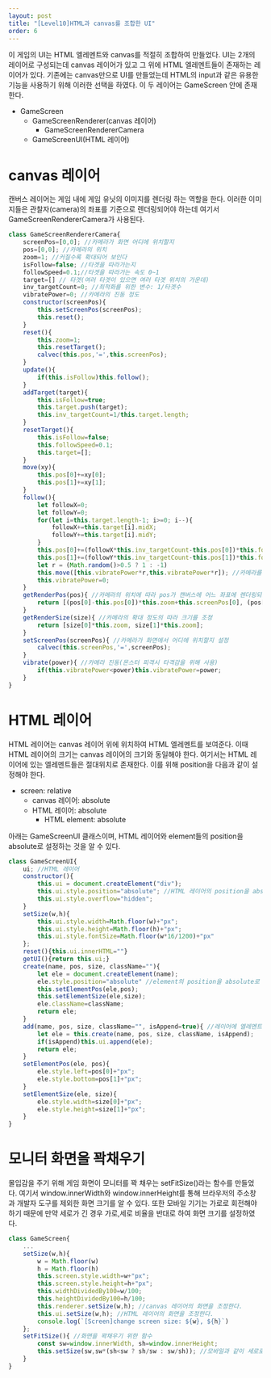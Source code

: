 ```yaml
---
layout: post
title: "[Level10]HTML과 canvas를 조합한 UI"
order: 6
---
```


이 게임의 UI는 HTML 엘레멘트와 canvas를 적절히 조합하여 만들었다. UI는 2개의 레이어로 구성되는데 canvas 레이어가 있고 그 위에 HTML 엘레멘트들이 존재하는 레이어가 있다. 기존에는 canvas만으로 UI를 만들었는데 HTML의 input과 같은 유용한 기능을 사용하기 위해 이러한 선택을 하였다. 이 두 레이어는 GameScreen 안에 존재한다.


* GameScreen
    * GameScreenRenderer(canvas 레이어)
        * GameScreenRendererCamera
    * GameScreenUI(HTML 레이어)

# canvas 레이어

캔버스 레이어는 게임 내에 게임 유닛의 이미지를 렌더링 하는 역할을 한다. 이러한 이미지들은 관찰자(camera)의 좌표를 기준으로 렌더링되어야 하는데 여기서 GameScreenRendererCamera가 사용된다.

```js
class GameScreenRendererCamera{
    screenPos=[0,0]; //카메라가 화면 어디에 위치할지
    pos=[0,0]; //카메라의 위치
    zoom=1; //커질수록 확대되어 보인다
    isFollow=false; //타겟을 따라가는지
    followSpeed=0.1;//타겟을 따라가는 속도 0~1
    target=[] // 타겟(여러 타겟이 있으면 여러 타겟 위치의 가운데)
    inv_targetCount=0; //최적화를 위한 변수: 1/타겟수
    vibratePower=0; //카메라의 진동 정도
    constructor(screenPos){
        this.setScreenPos(screenPos);
        this.reset();
    }
    reset(){
        this.zoom=1;
        this.resetTarget();
        calvec(this.pos,'=',this.screenPos);
    }
    update(){
        if(this.isFollow)this.follow();
    }
    addTarget(target){
        this.isFollow=true;
        this.target.push(target);
        this.inv_targetCount=1/this.target.length;
    }
    resetTarget(){
        this.isFollow=false;
        this.followSpeed=0.1;
        this.target=[];
    }
    move(xy){
        this.pos[0]+=xy[0];
        this.pos[1]+=xy[1];
    }
    follow(){
        let followX=0;
        let followY=0;
        for(let i=this.target.length-1; i>=0; i--){
            followX+=this.target[i].midX;
            followY+=this.target[i].midY;
        }
        this.pos[0]+=(followX*this.inv_targetCount-this.pos[0])*this.followSpeed;
        this.pos[1]+=(followY*this.inv_targetCount-this.pos[1])*this.followSpeed;
        let r = (Math.random()>0.5 ? 1 : -1)
        this.move([this.vibratePower*r,this.vibratePower*r]); //카메라를 진동
        this.vibratePower=0;
    }
    getRenderPos(pos){ //카메라의 위치에 따라 pos가 캔버스에 어느 좌표에 렌더링되어야 할지 반환
        return [(pos[0]-this.pos[0])*this.zoom+this.screenPos[0], (pos[1]-this.pos[1])*this.zoom+this.screenPos[1]];
    }
    getRenderSize(size){ //카메라의 확대 정도의 따라 크기를 조정 
        return [size[0]*this.zoom, size[1]*this.zoom];
    }
    setScreenPos(screenPos){ //카메라가 화면에서 어디에 위치할지 설정
        calvec(this.screenPos,'=',screenPos);
    }
    vibrate(power){ //카메라 진동(몬스터 피격시 타격감을 위해 사용)
        if(this.vibratePower<power)this.vibratePower=power;
    }
}
```

# HTML 레이어

HTML 레이어는 canvas 레이어 위에 위치하여 HTML 엘레멘트를 보여준다. 이때 HTML 레이어의 크기는 canvas 레이어의 크기와 동일해야 한다. 여기서는 HTML 레이어에 있는 엘레멘트들은 절대위치로 존재한다. 이를 위해 position을 다음과 같이 설정해야 한다.

* screen: relative
    * canvas 레이어: absolute
    * HTML 레이어: absolute
        * HTML element: absolute

아래는 GameScreenUI 클래스이며, HTML 레이어와 element들의 position을 absolute로 설정하는 것을 알 수 있다.

```js
class GameScreenUI{
    ui; //HTML 레이어
    constructor(){
        this.ui = document.createElement("div");
        this.ui.style.position="absolute"; //HTML 레이어의 position을 absolute로 설정
        this.ui.style.overflow="hidden";
    }
    setSize(w,h){
        this.ui.style.width=Math.floor(w)+"px";
        this.ui.style.height=Math.floor(h)+"px";
        this.ui.style.fontSize=Math.floor(w*16/1200)+"px"
    };
    reset(){this.ui.innerHTML=""}
    getUI(){return this.ui;}
    create(name, pos, size, className=""){
        let ele = document.createElement(name);
        ele.style.position="absolute" //element의 position을 absolute로 설정
        this.setElementPos(ele,pos);
        this.setElementSize(ele,size);
        ele.className=className;
        return ele;
    }
    add(name, pos, size, className="", isAppend=true){ //레이어에 엘레멘트를 추가
        let ele = this.create(name, pos, size, className, isAppend);
        if(isAppend)this.ui.append(ele);
        return ele;
    }
    setElementPos(ele, pos){
        ele.style.left=pos[0]+"px";
        ele.style.bottom=pos[1]+"px";
    }
    setElementSize(ele, size){
        ele.style.width=size[0]+"px";
        ele.style.height=size[1]+"px";
    }
}
```



# 모니터 화면을 꽉채우기

몰입감을 주기 위해 게임 화면이 모니터를 꽉 채우는 setFitSize()라는 함수를 만들었다. 여기서 window.innerWidth와 window.innerHeight를 통해 브라우저의 주소창과 개발자 도구를 제외한 화면 크기를 알 수 있다. 또한 모바일 기기는 가로로 회전해야 하기 때문에 만약 세로가 긴 경우 가로,세로 비율을 반대로 하여 화면 크기를 설정하였다.

```js
class GameScreen{
    ...
    setSize(w,h){
        w = Math.floor(w)
        h = Math.floor(h)
        this.screen.style.width=w+"px";
        this.screen.style.height=h+"px";
        this.widthDividedBy100=w/100;
        this.heightDividedBy100=h/100;
        this.renderer.setSize(w,h); //canvas 레이어의 화면을 조정한다.
        this.ui.setSize(w,h); //HTML 레이어의 화면을 조정한다.
        console.log(`[Screen]change screen size: ${w}, ${h}`)
    };
    setFitSize(){ //화면을 꽉채우기 위한 함수
        const sw=window.innerWidth, sh=window.innerHeight;
        this.setSize(sw,sw*(sh<sw ? sh/sw : sw/sh)); //모바일과 같이 세로로 긴 화면은 반대로 적용
    }
}
```